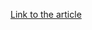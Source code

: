 [Link to the article](https://news.sophos.com/en-us/2024/02/23/connectwise-screenconnect-attacks-deliver-malware/)

